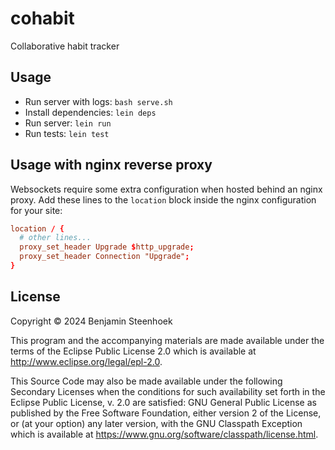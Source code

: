 # cohabit

Collaborative habit tracker

## Usage

- Run server with logs: `bash serve.sh`
- Install dependencies: `lein deps`
- Run server: `lein run`
- Run tests: `lein test`

## Usage with nginx reverse proxy

Websockets require some extra configuration when hosted behind an nginx proxy. Add these lines to the `location` block inside the nginx configuration for your site:

```conf
location / {
  # other lines...
  proxy_set_header Upgrade $http_upgrade;
  proxy_set_header Connection "Upgrade";
}
```

## License

Copyright © 2024 Benjamin Steenhoek

This program and the accompanying materials are made available under the
terms of the Eclipse Public License 2.0 which is available at
http://www.eclipse.org/legal/epl-2.0.

This Source Code may also be made available under the following Secondary
Licenses when the conditions for such availability set forth in the Eclipse
Public License, v. 2.0 are satisfied: GNU General Public License as published by
the Free Software Foundation, either version 2 of the License, or (at your
option) any later version, with the GNU Classpath Exception which is available
at https://www.gnu.org/software/classpath/license.html.
